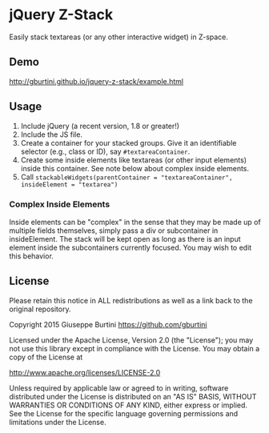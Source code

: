 # jQuery Z-Stack
Easily stack textareas (or any other interactive widget) in Z-space.

## Demo
http://gburtini.github.io/jquery-z-stack/example.html

## Usage
1. Include jQuery (a recent version, 1.8 or greater!)
2. Include the JS file.
3. Create a container for your stacked groups. Give it an identifiable selector (e.g., class or ID), say ``#textareaContainer``.
4. Create some inside elements like textareas (or other input elements) inside this container. See note below about complex inside elements.
5. Call ``stackableWidgets(parentContainer = "textareaContainer", insideElement = "textarea")``

### Complex Inside Elements
Inside elements can be "complex" in the sense that they may be made up of multiple fields themselves, simply pass a div or subcontainer in insideElement. The stack will be kept open as long as there is an input element inside the subcontainers currently focused. You may wish to edit this behavior.

## License
Please retain this notice in ALL redistributions as well as a link back to the original repository.

Copyright 2015 Giuseppe Burtini https://github.com/gburtini

Licensed under the Apache License, Version 2.0 (the "License"); you may not use this library except in compliance with the License. You may obtain a copy of the License at

http://www.apache.org/licenses/LICENSE-2.0

Unless required by applicable law or agreed to in writing, software distributed under the License is distributed on an "AS IS" BASIS, WITHOUT WARRANTIES OR CONDITIONS OF ANY KIND, either express or implied. See the License for the specific language governing permissions and limitations under the License.
